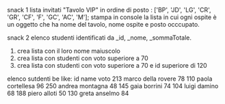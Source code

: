 snack 1 
 lista invitati "Tavolo VIP" in ordine di posto : ['BP', 'JD', 'LG', 'CR', 'GR', 'CF', 'F', 'GC', 'AC', 'M'];
 stampa in console la lista in cui ogni ospite è un oggetto che ha nome del tavolo, nome ospite e posto occcupato.



 snack 2
 elenco studenti identificati da _id, _nome, _sommaTotale.
 1) crea lista con il loro nome maiuscolo
 2) crea lista con studenti con voto superiore a 70
 3) crea lista con studenti con voto superiore a 70  e id superiore di 120

elenco sutdenti be like:
id      name                      voto
213     marco della rovere          78
110     paola cortellesa            96
250     andrea montagna             48
145     gaia borrini                74
104     luigi damino                68
188     piero alloti                50
130     greta anselmo               84

